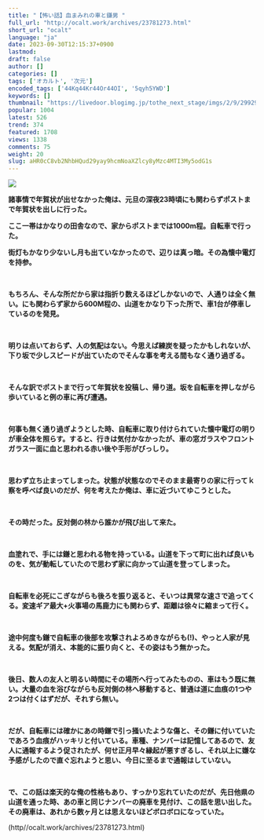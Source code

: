 ```yaml
---
title: "【怖い話】血まみれの車と鎌男 "
full_url: "http://ocalt.work/archives/23781273.html"
short_url: "ocalt"
language: "ja"
date: 2023-09-30T12:15:37+0900
lastmod: 
draft: false
author: []
categories: []
tags: ['オカルト', '次元']
encoded_tags: ['44Kq44Kr44Or44OI', '5qyh5YWD']
keywords: []
thumbnail: "https://livedoor.blogimg.jp/tothe_next_stage/imgs/2/9/29929f90.jpg"
popular: 1004
latest: 526
trend: 374
featured: 1708
views: 1338
comments: 75
weight: 20
slug: aHR0cC8vb2NhbHQud29yay9hcmNoaXZlcy8yMzc4MTI3My5odG1s
---
```


![](https://livedoor.blogimg.jp/tothe_next_stage/imgs/2/9/29929f90.jpg)

<div><p><b><p>諸事情で年賀状が出せなかった俺は、元旦の深夜23時頃にも関わらずポストまで年賀状を出しに行った。</p></b></p><p><b><p>ここ一帯はかなりの田舎なので、家からポストまでは1000m程。自転車で行った。</p></b></p> <p><b><p>街灯もかなり少ないし月も出ていなかったので、辺りは真っ暗。その為懐中電灯を持参。</p></b></p><p><b><p><br></p></b></p><p><b><p>もちろん、そんな所だから家は指折り数えるほどしかないので、人通りは全く無い。にも関わらず家から600M程の、山道をかなり下った所で、車1台が停車しているのを発見。</p></b></p><p><b><p><br></p></b></p><p><b><p>明りは点いておらず、人の気配はない。今思えば練炭を疑ったかもしれないが、下り坂で少しスピードが出ていたのでそんな事を考える間もなく通り過ぎる。</p></b></p><p><b><p><br></p></b></p><p><b><p>そんな訳でポストまで行って年賀状を投稿し、帰り道。坂を自転車を押しながら歩いていると例の車に再び遭遇。</p></b></p><p><b><p><br></p></b></p><p><b><p>何事も無く通り過ぎようとした時、自転車に取り付けられていた懐中電灯の明りが車全体を照らす。すると、行きは気付かなかったが、車の窓ガラスやフロントガラス一面に血と思われる赤い後や手形がびっしり。</p></b></p><p><b><p><br></p></b></p><p><b><p>思わず立ち止まってしまった。状態が状態なのでそのまま最寄りの家に行ってｋ察を呼べば良いのだが、何を考えたか俺は、車に近づいてゆこうとした。</p></b></p><p><b><p><br></p></b></p><p><b><p>その時だった。反対側の林から誰かが飛び出して来た。</p></b></p><p><b><p><br></p></b></p><p><b><p>血塗れで、手には鎌と思われる物を持っている。山道を下って町に出れば良いものを、気が動転していたので思わず家に向かって山道を登ってしまった。</p></b></p><p><b><p> <br></p></b></p><p><b><p>自転車を必死にこぎながらも後ろを振り返ると、そいつは異常な速さで追ってくる。変速ギア最大+火事場の馬鹿力にも関わらず、距離は徐々に縮まって行く。</p></b></p><p><b><p><br></p></b></p><p><b><p>途中何度も鎌で自転車の後部を攻撃されよろめきながらも(!)、やっと人家が見える。気配が消え、本能的に振り向くと、その姿はもう無かった。</p></b></p><p><b><p><br></p></b></p><p><b><p>後日、数人の友人と明るい時間にその場所へ行ってみたものの、車はもう既に無い。大量の血を浴びながらも反対側の林へ移動すると、普通は道に血痕の1つや2つは付くはずだが、それすら無い。</p></b></p><p><b><p><br></p></b></p><p><b><p>だが、自転車には確かにあの時鎌で引っ掻いたような傷と、その鎌に付いていたであろう血痕がハッキリと付いている。車種、ナンバーは記憶してあるので、友人に通報するよう促されたが、何せ正月早々縁起が悪すぎるし、それ以上に嫌な予感がしたので直ぐ忘れようと思い、今日に至るまで通報はしていない。</p></b></p><p><b><p><br></p></b></p><p><b><p>で、この話は楽天的な俺の性格もあり、すっかり忘れていたのだが、先日他県の山道を通った時、あの車と同じナンバーの廃車を見付け、この話を思い出した。その廃車は、あれから数ヶ月とは思えないほどボロボロになっていた。 </p></b></p> </div>

(http//ocalt.work/archives/23781273.html)
